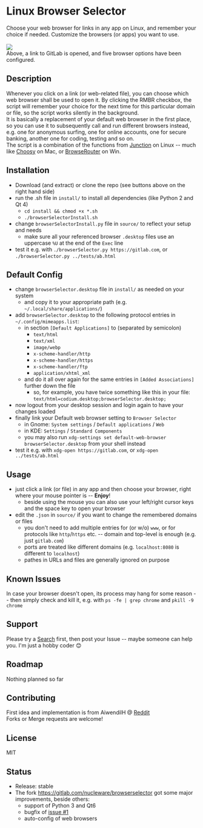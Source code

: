 # Linux Browser Selector
Choose your web browser for links in any app on Linux, and remember your choice if needed. Customize the browsers (or apps) you want to use.
<br><br>
![](images/screenshot.png)
<br>
Above, a link to GitLab is opened, and five browser options have been configured.

## Description
Whenever you click on a link (or web-related file), you can choose which web browser shall be used to open it. By clicking the RMBR checkbox, the script will remember your choice for the next time for this particular domain or file, so the script works silently in the background.
<br>
It is basically a replacement of your default web browser in the first place, so you can use it to subsequently call and run different browsers instead, e.g. one for anonymous surfing, one for online accounts, one for secure banking, another one for coding, testing and so on.
<br>
The script is a combination of the functions from [Junction](https://github.com/sonnyp/Junction) on Linux -- much like [Choosy](https://www.choosyosx.com/) on Mac, or [BrowseRouter](https://github.com/slater1/BrowseRouter) on Win.

## Installation
* Download (and extract) or clone the repo (see buttons above on the right hand side)
* run the .sh file in `install/` to install all dependencies (like Python 2 and Qt 4)
    * `cd install && chmod +x *.sh`
    * `./browserSelectorInstall.sh`
* change `browserSelectorInstall.py` file in `source/` to reflect your setup and needs
    * make sure all your referenced browser `.desktop` files use an uppercase `%U` at the end of the `Exec` line
* test it e.g. with `./browserSelector.py https://gitlab.com`, or `./browserSelector.py ../tests/ab.html`

## Default Config
* change `browserSelector.desktop` file in `install/` as needed on your system
    * and copy it to your appropriate path (e.g. `~/.local/share/applications/`)
* add `browserSelector.desktop` to the following protocol entries in `~/.config/mimeapps.list`:
    * in section `[Default Applications]` to (separated by semicolon)
        * `text/html`
        * `text/xml`
        * `image/webp`
        * `x-scheme-handler/http`
        * `x-scheme-handler/https`
        * `x-scheme-handler/ftp`
        * `application/xhtml_xml`
    * and do it all over again for the same entries in `[Added Associations]` further down the file
        * so, for example, you have twice something like this in your file: `text/html=codium.desktop;browserSelector.desktop;`
* now logout from your desktop session and login again to have your changes loaded
* finally link your Default web browser setting to `Browser Selector`
    * in Gnome: `System settings` / `Default applications` / `Web`
    * in KDE: `Settings` / `Standard Components`
    * you may also run `xdg-settings set default-web-browser browserSelector.desktop` from your shell instead
* test it e.g. with `xdg-open https://gitlab.com`, or `xdg-open ../tests/ab.html`

## Usage
* just click a link (or file) in any app and then choose your browser, right where your mouse pointer is -- **Enjoy**!
    * beside using the mouse you can also use your left/right cursor keys and the space key to open your browser
* edit the `.json` in `source/` if you want to change the remembered domains or files
    * you don't need to add multiple entries for (or w/o) `www`, or for protocols like `http`/`https` etc. -- domain and top-level is enough (e.g. just `gitlab.com`)
    * ports are treated like different domains (e.g. `localhost:8080` is different to `localhost`)
    * pathes in URLs and files are generally ignored on purpose

## Known Issues
In case your browser doesn't open, its process may hang for some reason -- then simply check and kill it, e.g. with `ps -fe | grep chrome` and `pkill -9 chrome`

## Support
Please try a [Search](https://presearch.com/) first, then post your Issue -- maybe someone can help you. I'm just a hobby coder 😊

## Roadmap
Nothing planned so far

## Contributing
First idea and implementation is from AiwendilH @ [Reddit](https://www.reddit.com/r/linux/comments/2lgokr/looking_for_an_app_that_lets_you_choose_web/)
<br>
Forks or Merge requests are welcome!

## License
MIT

## Status
* Release: stable
* The fork https://gitlab.com/nucleware/browserselector got some major improvements, beside others:
    * support of Python 3 and Qt6
    * bugfix of [issue #1](https://gitlab.com/ToS0/browserselector/-/issues/1)
    * auto-config of web browsers
